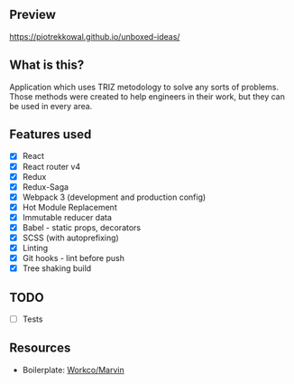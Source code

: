 ## Preview
https://piotrekkowal.github.io/unboxed-ideas/

## What is this?

Application which uses TRIZ metodology to solve any sorts of problems. Those methods were created to help engineers in their work, but they can be used in every area. 

## Features used

- [x] React
- [x] React router v4
- [x] Redux
- [x] Redux-Saga
- [x] Webpack 3 (development and production config)
- [x] Hot Module Replacement
- [x] Immutable reducer data
- [x] Babel - static props, decorators
- [x] SCSS (with autoprefixing)
- [x] Linting
- [x] Git hooks - lint before push
- [x] Tree shaking build

## TODO

- [ ] Tests

## Resources
- Boilerplate:
[Workco/Marvin](https://github.com/workco/marvin)
